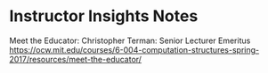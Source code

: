 # Instructor Insights Notes

Meet the Educator: Christopher Terman: Senior Lecturer Emeritus
https://ocw.mit.edu/courses/6-004-computation-structures-spring-2017/resources/meet-the-educator/

